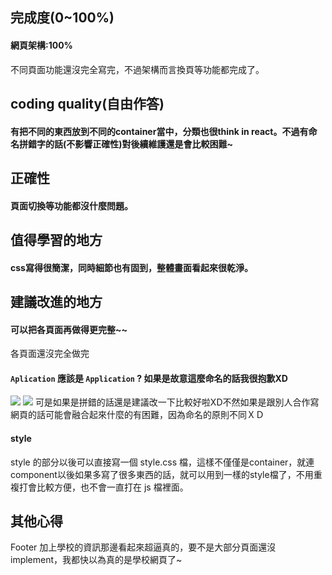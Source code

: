 ## 完成度(0~100%)
#### 網頁架構:100%
不同頁面功能還沒完全寫完，不過架構而言換頁等功能都完成了。
## coding quality(自由作答)
#### 有把不同的東西放到不同的container當中，分類也很think in react。不過有命名拼錯字的話(不影響正確性)對後續維護還是會比較困難~
## 正確性
#### 頁面切換等功能都沒什麼問題。
## 值得學習的地方
#### css寫得很簡潔，同時細節也有固到，整體畫面看起來很乾淨。
## 建議改進的地方
#### 可以把各頁面再做得更完整~~
各頁面還沒完全做完
#### `Aplication` 應該是 `Application` ? 如果是故意這麼命名的話我很抱歉XD
![](https://imgur.com/DATbOyk)
![](https://imgur.com/dPPJlN5)
可是如果是拼錯的話還是建議改一下比較好啦XD不然如果是跟別人合作寫網頁的話可能會融合起來什麼的有困難，因為命名的原則不同ＸＤ
#### style
style 的部分以後可以直接寫一個 style.css 檔，這樣不僅僅是container，就連component以後如果多寫了很多東西的話，就可以用到一樣的style檔了，不用重複打會比較方便，也不會一直打在 js 檔裡面。
## 其他心得
Footer 加上學校的資訊那邊看起來超逼真的，要不是大部分頁面還沒implement，我都快以為真的是學校網頁了~
